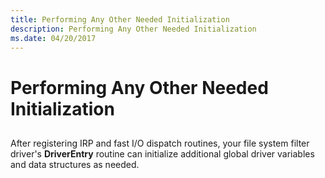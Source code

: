 ```yaml
---
title: Performing Any Other Needed Initialization
description: Performing Any Other Needed Initialization
ms.date: 04/20/2017
---
```


# Performing Any Other Needed Initialization


## <span id="ddk_performing_any_other_needed_initialization_if"></span><span id="DDK_PERFORMING_ANY_OTHER_NEEDED_INITIALIZATION_IF"></span>


After registering IRP and fast I/O dispatch routines, your file system filter driver's **DriverEntry** routine can initialize additional global driver variables and data structures as needed.

 

 




